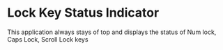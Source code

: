 # Lock Key Status Indicator
This application always stays of top and displays the status of Num lock, Caps Lock, Scroll Lock keys
